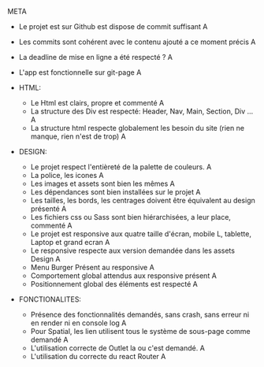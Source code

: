  META
  - Le projet est sur Github est dispose de commit suffisant
  A
  - Les commits sont cohérent avec le contenu ajouté a ce moment précis
  A
  - La deadline de mise en ligne a été respecté ?
  A
  - L'app est fonctionnelle sur git-page
  A

- HTML:
  - Le Html est clairs, propre et commenté
  A
  - La structure des Div est respecté: Header, Nav, Main, Section, Div ...
  A
  - La structure html respecte globalement les besoin du site (rien ne manque, rien n'est de trop)
  A

- DESIGN:
  - Le projet respect l'entièreté de la palette de couleurs.
  A
  - La police, les icones
  A
  - Les images et assets sont bien les mêmes
  A
  - Les dépendances sont bien installées sur le projet
  A
  - Les tailles, les bords, les centrages doivent être équivalent au design présenté
  A
  - Les fichiers css ou Sass sont bien hiérarchisées, a leur place, commenté
  A
  - Le projet est responsive aux quatre taille d'écran, mobile L, tablette, Laptop et grand ecran
  A
  - Le responsive respecte aux version demandée dans les assets Design
  A
  - Menu Burger Présent au responsive
  A
  - Comportement global attendus aux responsive présent
  A
  - Positionnement global des éléments est respecté
  A

- FONCTIONALITES:
  - Présence des fonctionnalités demandés, sans crash, sans erreur ni en render ni en console log
  A
  - Pour Spatial, les lien utilisent tous le système de sous-page comme demandé
  A
  - L'utilisation correcte de Outlet la ou c'est demandé.
  A
  - L'utilisation du correcte du react Router
  A
